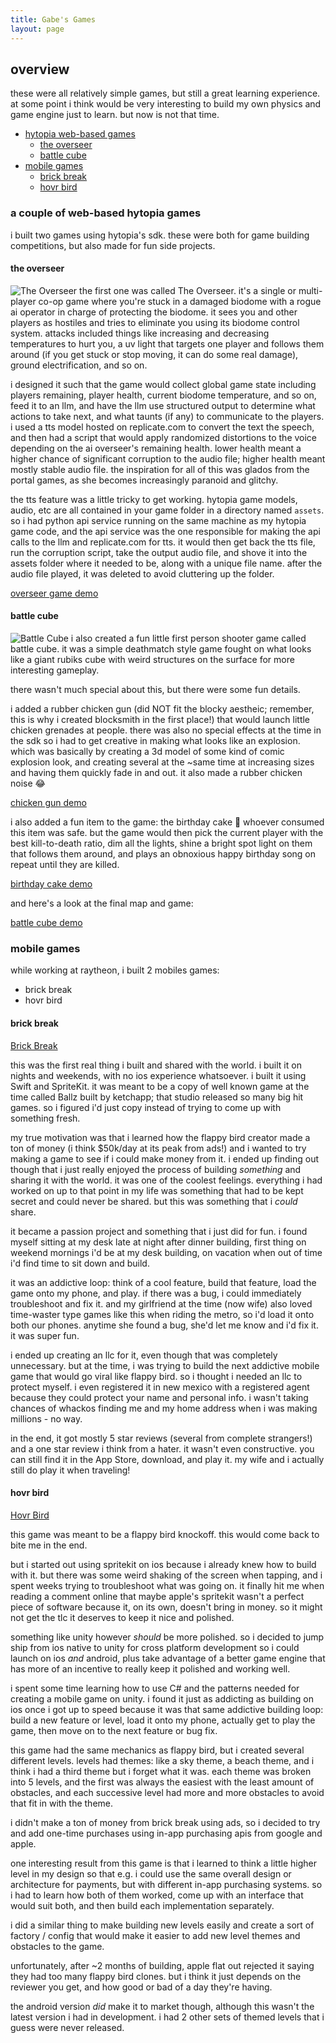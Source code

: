 ```yaml
---
title: Gabe's Games
layout: page
---
```


## overview

these were all relatively simple games, but still a great learning experience. at some point i think would be very interesting to build my own physics and game engine just to learn. but now is not that time.

- [hytopia web-based games](#a-couple-of-web-based-hytopia-games)
    - [the overseer](#the-overseer)
    - [battle cube](#battle-cube)
- [mobile games](#mobile-games)
    - [brick break](#brick-break)
    - [hovr bird](#hovr-bird)


### a couple of web-based hytopia games

i built two games using hytopia's sdk. these were both for game building competitions, but also made for fun side projects.


#### the overseer
![The Overseer](images/the-overseer.png "The Overseer")
the first one was called The Overseer. it's a single or multi-player co-op game where you're stuck in a damaged biodome with a rogue ai operator in charge of protecting the biodome. it sees you and other players as hostiles and tries to eliminate you using its biodome control system. attacks included things like increasing and decreasing temperatures to hurt you, a uv light that targets one player and follows them around (if you get stuck or stop moving, it can do some real damage), ground electrification, and so on.

i designed it such that the game would collect global game state including players remaining, player health, current biodome temperature, and so on, feed it to an llm, and have the llm use structured output to determine what actions to take next, and what taunts (if any) to communicate to the players. i used a tts model hosted on replicate.com to convert the text the speech, and then had a script that would apply randomized distortions to the voice depending on the ai overseer's remaining health. lower health meant a higher chance of significant corruption to the audio file; higher health meant mostly stable audio file. the inspiration for all of this was glados from the portal games, as she becomes increasingly paranoid and glitchy.

the tts feature was a little tricky to get working. hytopia game models, audio, etc are all contained in your game folder in a directory named `assets`. so i had python api service running on the same machine as my hytopia game code, and the api service was the one responsible for making the api calls to the llm and replicate.com for tts. it would then get back the tts file, run the corruption script, take the output audio file, and shove it into the assets folder where it needed to be, along with a unique file name. after the audio file played, it was deleted to avoid cluttering up the folder.

[overseer game demo](https://x.com/gabebusto/status/1912167058596372716)


#### battle cube
![Battle Cube](images/battle-cube.png "Battle Cube")
i also created a fun little first person shooter game called battle cube. it was a simple deathmatch style game fought on what looks like a giant rubiks cube with weird structures on the surface for more interesting gameplay.

there wasn't much special about this, but there were some fun details.

i added a rubber chicken gun (did NOT fit the blocky aestheic; remember, this is why i created blocksmith in the first place!) that would launch little chicken grenades at people. there was also no special effects at the time in the sdk so i had to get creative in making what looks like an explosion. which was basically by creating a 3d model of some kind of comic explosion look, and creating several at the ~same time at increasing sizes and having them quickly fade in and out. it also made a rubber chicken noise 😂

[chicken gun demo](https://x.com/gabebusto/status/1907252002712682868)

i also added a fun item to the game: the birthday cake 🎂 whoever consumed this item was safe. but the game would then pick the current player with the best kill-to-death ratio, dim all the lights, shine a bright spot light on them that follows them around, and plays an obnoxious happy birthday song on repeat until they are killed.

[birthday cake demo](https://x.com/gabebusto/status/1903892581869617594)

and here's a look at the final map and game:

[battle cube demo](https://x.com/gabebusto/status/1907040018863992878)


### mobile games
while working at raytheon, i built 2 mobiles games:
- brick break
- hovr bird


#### brick break
[Brick Break](https://apps.apple.com/us/app/brick-break/id1445634396)

this was the first real thing i built and shared with the world. i built it on nights and weekends, with no ios experience whatsoever. i built it using Swift and SpriteKit. it was meant to be a copy of well known game at the time called Ballz built by ketchapp; that studio released so many big hit games. so i figured i'd just copy instead of trying to come up with something fresh.

my true motivation was that i learned how the flappy bird creator made a ton of money (i think $50k/day at its peak from ads!) and i wanted to try making a game to see if i could make money from it. i ended up finding out though that i just really enjoyed the process of building *something* and sharing it with the world. it was one of the coolest feelings. everything i had worked on up to that point in my life was something that had to be kept secret and could never be shared. but this was something that i *could* share.

it became a passion project and something that i just did for fun. i found myself sitting at my desk late at night after dinner building, first thing on weekend mornings i'd be at my desk building, on vacation when out of time i'd find time to sit down and build.

it was an addictive loop: think of a cool feature, build that feature, load the game onto my phone, and play. if there was a bug, i could immediately troubleshoot and fix it. and my girlfriend at the time (now wife) also loved time-waster type games like this when riding the metro, so i'd load it onto both our phones. anytime she found a bug, she'd let me know and i'd fix it. it was super fun.

i ended up creating an llc for it, even though that was completely unnecessary. but at the time, i was trying to build the next addictive mobile game that would go viral like flappy bird. so i thought i needed an llc to protect myself. i even registered it in new mexico with a registered agent because they could protect your name and personal info. i wasn't taking chances of whackos finding me and my home address when i was making millions - no way.

in the end, it got mostly 5 star reviews (several from complete strangers!) and a one star review i think from a hater. it wasn't even constructive. you can still find it in the App Store, download, and play it. my wife and i actually still do play it when traveling!


#### hovr bird
[Hovr Bird](https://apkpure.com/hovr-bird/xyz.ashgames.hovrbird)

this game was meant to be a flappy bird knockoff. this would come back to bite me in the end.

but i started out using spritekit on ios because i already knew how to build with it. but there was some weird shaking of the screen when tapping, and i spent weeks trying to troubleshoot what was going on. it finally hit me when reading a comment online that maybe apple's spritekit wasn't a perfect piece of software because it, on its own, doesn't bring in money. so it might not get the tlc it deserves to keep it nice and polished.

something like unity however *should* be more polished. so i decided to jump ship from ios native to unity for cross platform development so i could launch on ios *and* android, plus take advantage of a better game engine that has more of an incentive to really keep it polished and working well.

i spent some time learning how to use C# and the patterns needed for creating a mobile game on unity. i found it just as addicting as building on ios once i got up to speed because it was that same addictive building loop: build a new feature or level, load it onto my phone, actually get to play the game, then move on to the next feature or bug fix.

this game had the same mechanics as flappy bird, but i created several different levels. levels had themes: like a sky theme, a beach theme, and i think i had a third theme but i forget what it was. each theme was broken into 5 levels, and the first was always the easiest with the least amount of obstacles, and each successive level had more and more obstacles to avoid that fit in with the theme.

i didn't make a ton of money from brick break using ads, so i decided to try and add one-time purchases using in-app purchasing apis from google and apple.

one interesting result from this game is that i learned to think a little higher level in my design so that e.g. i could use the same overall design or architecture for payments, but with different in-app purchasing systems. so i had to learn how both of them worked, come up with an interface that would suit both, and then build each implementation separately.

i did a similar thing to make building new levels easily and create a sort of factory / config that would make it easier to add new level themes and obstacles to the game.

unfortunately, after ~2 months of building, apple flat out rejected it saying they had too many flappy bird clones. but i think it just depends on the reviewer you get, and how good or bad of a day they're having.

the android version *did* make it to market though, although this wasn't the latest version i had in development. i had 2 other sets of themed levels that i guess were never released.